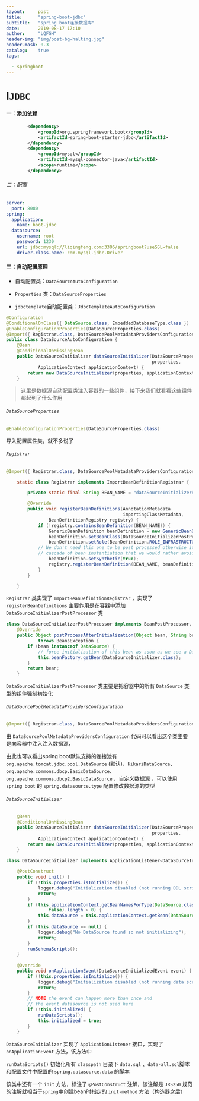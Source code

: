```yaml
---
layout:     post
title:      "spring-boot-jdbc"
subtitle:   "spring boot连接数据库"
date:       2019-08-17 17:10
author:     "LQFGH"
header-img: "img/post-bg-halting.jpg"
header-mask: 0.3
catalog:    true
tags:

  - springboot
---
```








# 

# Ⅰ`JDBC`

#### 一：添加依赖

```xml
        <dependency>
            <groupId>org.springframework.boot</groupId>
            <artifactId>spring-boot-starter-jdbc</artifactId>
        </dependency>
        <dependency>
            <groupId>mysql</groupId>
            <artifactId>mysql-connector-java</artifactId>
            <scope>runtime</scope>
        </dependency>
```



###### 二：配置

```yml
server:
  port: 8080
spring:
  application:
    name: boot-jdbc
  datasource:
    username: root
    password: 1230
    url: jdbc:mysql://liqingfeng.com:3306/springboot?useSSL=false
    driver-class-name: com.mysql.jdbc.Driver

```



#### 三：自动配置原理

- 自动配置类：`DataSourceAutoConfiguration`

- `Properties` 类：`DataSourceProperties`
- `jdbctemplate`自动配置类：`JdbcTemplateAutoConfiguration`

```java
@Configuration
@ConditionalOnClass({ DataSource.class, EmbeddedDatabaseType.class })
@EnableConfigurationProperties(DataSourceProperties.class)
@Import({ Registrar.class, DataSourcePoolMetadataProvidersConfiguration.class })
public class DataSourceAutoConfiguration {
    @Bean
	@ConditionalOnMissingBean
	public DataSourceInitializer dataSourceInitializer(DataSourceProperties
                                                       properties,
			ApplicationContext applicationContext) {
		return new DataSourceInitializer(properties, applicationContext);
	}
```

> 这里是数据源自动配置类注入容器的一些组件，接下来我们就看看这些组件都起到了什么作用



###### `DataSourceProperties`

```java
@EnableConfigurationProperties(DataSourceProperties.class)
```

导入配置属性类，就不多说了



###### `Registrar`

```java
@Import({ Registrar.class, DataSourcePoolMetadataProvidersConfiguration.class })
```

```java
	static class Registrar implements ImportBeanDefinitionRegistrar {

		private static final String BEAN_NAME = "dataSourceInitializerPostProcessor";

		@Override
		public void registerBeanDefinitions(AnnotationMetadata
                                            importingClassMetadata,
				BeanDefinitionRegistry registry) {
			if (!registry.containsBeanDefinition(BEAN_NAME)) {
				GenericBeanDefinition beanDefinition = new GenericBeanDefinition();
				beanDefinition.setBeanClass(DataSourceInitializerPostProcessor.class);
				beanDefinition.setRole(BeanDefinition.ROLE_INFRASTRUCTURE);
			// We don't need this one to be post processed otherwise it can cause a
			// cascade of bean instantiation that we would rather avoid.
				beanDefinition.setSynthetic(true);
				registry.registerBeanDefinition(BEAN_NAME, beanDefinition);
			}
		}

	}
```

`Registrar` 类实现了 `ImportBeanDefinitionRegistrar` ，实现了 `registerBeanDefinitions` 主要作用是在容器中添加 `DataSourceInitializerPostProcessor` 类

```java
class DataSourceInitializerPostProcessor implements BeanPostProcessor, Ordered {
    @Override
	public Object postProcessAfterInitialization(Object bean, String beanName)
			throws BeansException {
		if (bean instanceof DataSource) {
			// force initialization of this bean as soon as we see a DataSource
			this.beanFactory.getBean(DataSourceInitializer.class);
		}
		return bean;
	}
```

 `DataSourceInitializerPostProcessor` 类主要是把容器中的所有 `DataSource` 类型的组件强制初始化



###### `DataSourcePoolMetadataProvidersConfiguration`

```java
@Import({ Registrar.class, DataSourcePoolMetadataProvidersConfiguration.class })
```

由 `DataSourcePoolMetadataProvidersConfiguration` 代码可以看出这个类主要是向容器中注入注入数据源，

由此也可以看出spring boot默认支持的连接池有 `org.apache.tomcat.jdbc.pool.DataSource` (默认)、`HikariDataSource`、`org.apache.commons.dbcp.BasicDataSource`、`org.apache.commons.dbcp2.BasicDataSource` 、自定义数据源 ，可以使用 `spring boot` 的 `spring.datasource.type` 配置修改数据源的类型

###### `DataSourceInitializer`

```java
 	@Bean
	@ConditionalOnMissingBean
	public DataSourceInitializer dataSourceInitializer(DataSourceProperties
                                                       properties,
			ApplicationContext applicationContext) {
		return new DataSourceInitializer(properties, applicationContext);
	}
```

```java
class DataSourceInitializer implements ApplicationListener<DataSourceInitializedEvent> {
    
    @PostConstruct
	public void init() {
		if (!this.properties.isInitialize()) {
			logger.debug("Initialization disabled (not running DDL scripts)");
			return;
		}
		if (this.applicationContext.getBeanNamesForType(DataSource.class, false,
				false).length > 0) {
			this.dataSource = this.applicationContext.getBean(DataSource.class);
		}
		if (this.dataSource == null) {
			logger.debug("No DataSource found so not initializing");
			return;
		}
		runSchemaScripts();
	}
    
    @Override
	public void onApplicationEvent(DataSourceInitializedEvent event) {
		if (!this.properties.isInitialize()) {
			logger.debug("Initialization disabled (not running data scripts)");
			return;
		}
		// NOTE the event can happen more than once and
		// the event datasource is not used here
		if (!this.initialized) {
			runDataScripts();
			this.initialized = true;
		}
	}
```

`DataSourceInitializer` 实现了 `ApplicationListener` 接口，实现了 `onApplicationEvent` 方法，该方法中

`runDataScripts()` 初始化所有 `classpath` 目录下 `data.sql` 、`data-all.sql`脚本和配置文件中配置的 `spring.datasource.data` 的脚本

该类中还有一个 `init` 方法，标注了 `@PostConstruct` 注解，该注解是 `JRS250` 规范的注解就相当于`spring`中创建bean时指定的 `init-method` 方法（构造器之后）